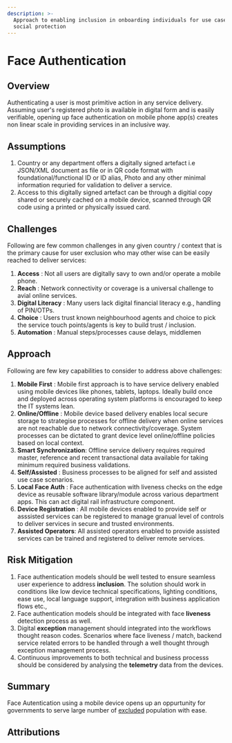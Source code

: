```yaml
---
description: >-
  Approach to enabling inclusion in onboarding individuals for use cases such as
  social protection
---
```


# Face Authentication

## Overview

Authenticating a user is most primitive action in any service delivery. Assuming user's registered photo is available in digital form and is easily verifiable, opening up face authentication on mobile phone app(s) creates non linear scale in providing services in an inclusive way.

## Assumptions

1. Country or any department offers a digitally signed artefact i.e JSON/XML document as file or in QR code format with foundational/functional ID or ID alias, Photo and any other minimal information requried for validation to deliver a service.
2. Access to this digitally signed artefact can be through a digitial copy shared or securely cached on a mobile device, scanned through QR code using a printed or physically issued card.

## Challenges

Following are few common challenges in any given country / context that is the primary cause for user exclusion who may other wise can be easily reached to deliver services:

1. **Access** : Not all users are digitally savy to own and/or operate a mobile phone.
2. **Reach** : Network connectivity or coverage is a universal challenge to avial online services.
3. **Digital Literacy** : Many users lack digital financial literacy e.g., handling of PIN/OTPs.
4. **Choice** : Users trust known neighbourhood agents and choice to pick the service touch points/agents is key to build trust / inclusion.
5. **Automation** : Manual steps/processes cause delays, middlemen

## Approach

Following are few key capabilities to consider to address above challenges:

1. **Mobile First** : Mobile first approach is to have service delivery enabled using mobile devices like phones, tablets, laptops. Ideally build once and deployed across operating system platforms is encouraged to keep the IT systems lean.
2. **Online/Offline** : Mobile device based delivery enables local secure storage to strategise processes for offline delivery when online services are not reachable due to network connectivity/coverage. System processes can be dictated to grant device level online/offline policies based on local context.
3. **Smart Synchronization**: Offline service delivery requires required master, reference and recent transactional data available for taking minimum required business validations.
4. **Self/Assisted** : Business processes to be aligned for self and assisted use case scenarios.
5. **Local Face Auth** : Face authentication with liveness checks on the edge device as reusable software library/module across various department apps. This can act digital rail infrastructure component.
6. **Device Registration** : All mobile devices enabled to provide self or asssisted services can be registered to manage granual level of controls to deliver services in secure and trusted environments.
7. **Assisted Operators**: All assisted operators enabled to provide assisted services can be trained and registered to deliver remote services.

## Risk Mitigation

1. Face authentication models should be well tested to ensure seamless user experience to address **inclusion**. The solution should work in conditions like low device technical specifications, lighting conditions, ease use, local language support, integration with business application flows etc.,
2. Face authentication models should be integrated with face **liveness** detection process as well.
3. Digital **exception** management should integrated into the workflows thought reason codes. Scenarios where face liveness / match, backend service related errors to be handled through a well thought through exception management process.
4. Continuous improvements to both technical and business processs should be considered by analysing the **telemetry** data from the devices.

## Summary

Face Autentication using a mobile device opens up an oppurtunity for governments to serve large number of [excluded](face-authentication.md#3.-challenges) population with ease.&#x20;

## Attributions
